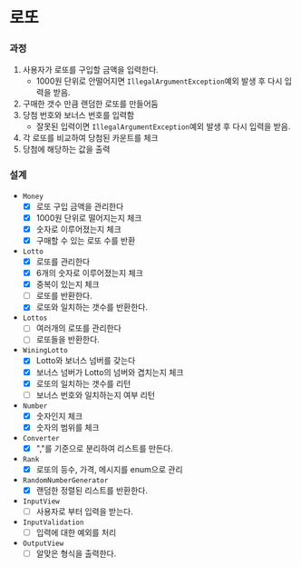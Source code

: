 # 로또

### 과정

1. 사용자가 로또를 구입할 금액을 입력한다.
    - 1000원 단위로 안떨어지면 `IllegalArgumentException`예외 발생 후 다시 입력을 받음.
2. 구매한 갯수 만큼 랜덤한 로또를 만들어둠
3. 당첨 번호와 보너스 번호를 입력함
    - 잘못된 입력이면 `IllegalArgumentException`예외 발생 후 다시 입력을 받음.
4. 각 로또를 비교하여 당첨된 카운트를 체크
5. 당첨에 해당하는 값을 출력

### 설계

- `Money`
    - [x] 로또 구입 금액을 관리한다
    - [x] 1000원 단위로 떨어지는지 체크
    - [x] 숫자로 이루어졌는지 체크
    - [x] 구매할 수 있는 로또 수를 반환

- `Lotto`
    - [x] 로또를 관리한다
    - [x] 6개의 숫자로 이루어졌는지 체크
    - [x] 중복이 있는지 체크
    - [ ] 로또를 반환한다.
    - [x] 로또와 일치하는 갯수를 반환한다.

- `Lottos`
    - [ ] 여러개의 로또를 관리한다
    - [ ] 로또들을 반환한다.

- `WiningLotto`
    - [x] Lotto와 보너스 넘버를 갖는다
    - [x] 보너스 넘버가 Lotto의 넘버와 겹치는지 체크
    - [x] 로또의 일치하는 갯수를 리턴
    - [ ] 보너스 번호와 일치하는지 여부 리턴

- `Number`
    - [x] 숫자인지 체크
    - [x] 숫자의 범위를 체크

- `Converter`
    - [x] ","를 기준으로 분리하여 리스트를 만든다.

- `Rank`
    - [x] 로또의 등수, 가격, 메시지를 enum으로 관리

- `RandomNumberGenerator`
    - [x] 랜덤한 정렬된 리스트를 반환한다.

- `InputView`
    - [ ] 사용자로 부터 입력을 받는다.

- `InputValidation`
    - [ ] 입력에 대한 예외를 처리

- `OutputView`
    - [ ] 알맞은 형식을 출력한다.
